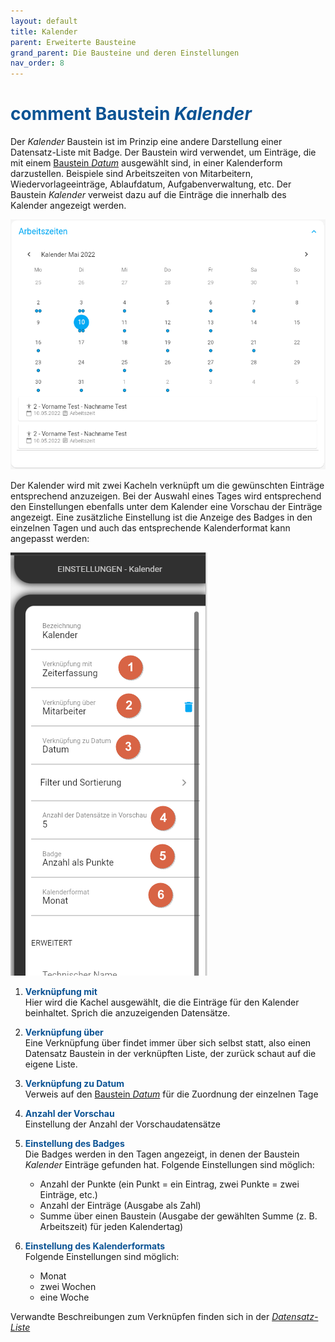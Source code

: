 ```yaml
---
layout: default
title: Kalender
parent: Erweiterte Bausteine
grand_parent: Die Bausteine und deren Einstellungen
nav_order: 8
---
```


# <span style="color:#0b5394"><span class="material-icons">comment</span> **Baustein *Kalender***</span>

Der *Kalender* Baustein ist im Prinzip eine andere Darstellung einer Datensatz-Liste mit Badge.
Der Baustein wird verwendet, um Einträge, die mit einem [Baustein *Datum*](/docs/record-spec-settings/grand-childs-form/date.html) ausgewählt sind, 
in einer Kalenderform darzustellen. Beispiele sind Arbeitszeiten von Mitarbeitern, Wiedervorlageeinträge, Ablaufdatum, 
Aufgabenverwaltung, etc. Der Baustein *Kalender* verweist dazu auf die Einträge die innerhalb des Kalender angezeigt werden.

![calender](\assets\record-spec-settings\calender.png "calender")

Der Kalender wird mit zwei Kacheln verknüpft um die gewünschten Einträge entsprechend anzuzeigen. 
Bei der Auswahl eines Tages wird entsprechend den Einstellungen ebenfalls unter dem Kalender eine Vorschau der Einträge angezeigt.
Eine zusätzliche Einstellung ist die Anzeige des Badges in den einzelnen Tagen und auch das entsprechende Kalenderformat kann angepasst werden:

![calender](\assets\record-spec-settings\calender-settings.png "calender")

1. <span style="color:#0b5394">**Verknüpfung mit**</span>  
    Hier wird die Kachel ausgewählt, die die Einträge für den Kalender beinhaltet. Sprich die anzuzeigenden Datensätze.

2. <span style="color:#0b5394">**Verknüpfung über**</span>  
    Eine Verknüpfung über findet immer über sich selbst statt, also einen Datensatz Baustein in der verknüpften Liste,
    der zurück schaut auf die eigene Liste.

3. <span style="color:#0b5394">**Verknüpfung zu Datum**</span>  
    Verweis auf den [Baustein *Datum*](/docs/record-spec-settings/grand-childs-form/date.html) für die Zuordnung der einzelnen Tage

4. <span style="color:#0b5394">**Anzahl der Vorschau**</span>  
    Einstellung der Anzahl der Vorschaudatensätze

5. <span style="color:#0b5394">**Einstellung des Badges**</span>  
    Die Badges werden in den Tagen angezeigt, in denen der Baustein *Kalender* Einträge gefunden hat. Folgende Einstellungen sind möglich:
    - Anzahl der Punkte         (ein Punkt = ein Eintrag, zwei Punkte = zwei Einträge, etc.)
    - Anzahl der Einträge       (Ausgabe als Zahl)
    - Summe über einen Baustein (Ausgabe der gewählten Summe (z. B. Arbeitszeit) für jeden Kalendertag)

6. <span style="color:#0b5394">**Einstellung des Kalenderformats**</span>  
    Folgende Einstellungen sind möglich:
    - Monat
    - zwei Wochen
    - eine Woche

Verwandte Beschreibungen zum Verknüpfen finden sich in der [*Datensatz-Liste*](/docs/record-spec-settings/grand-child-expanded/record-list.html)